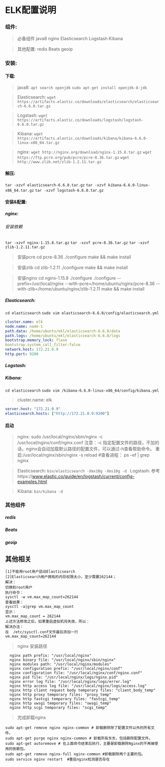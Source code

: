 # ELK配置说明

### 组件:
> 必备组件
java8
nginx
Elasticsearch
Logstash
Kibana

> 其他配置:
redis
Beats
geoip

### 安装:
#### 下载:
> java8:
`apt search openjdk`
`sudo apt-get install openjdk-8-jdk`

> Elasticsearch:
`wget https://artifacts.elastic.co/downloads/elasticsearch/elasticsearch-6.6.0.tar.gz`


> Logstash:
`wget https://artifacts.elastic.co/downloads/logstash/logstash-6.6.0.tar.gz`

> Kibana:
`wget https://artifacts.elastic.co/downloads/kibana/kibana-6.6.0-linux-x86_64.tar.gz`


> nginx:
`wget http://nginx.org/download/nginx-1.15.8.tar.gz`
`wget https://ftp.pcre.org/pub/pcre/pcre-8.36.tar.gz`
`wget http://www.zlib.net/zlib-1.2.11.tar.gz`


#### 解压:
`tar -xzvf elasticsearch-6.6.0.tar.gz`
`tar -xzvf kibana-6.6.0-linux-x86_64.tar.gz`
`tar -xzvf logstash-6.6.0.tar.gz`


#### 安装&配置:

##### nginx:
###### 安装依赖
`tar -xzvf nginx-1.15.8.tar.gz`
`tar -xzvf pcre-8.36.tar.gz`
`tar -xzvf zlib-1.2.11.tar.gz`
> 安装pcre
cd pcre-8.36
./configure 
make && make install

> 安装zlib
cd zlib-1.2.11
./configure 
make && make install

> 安装nginx
cd nginx-1.15.8
./configure ./configure --prefix=/usr/local/nginx --with-pcre=/home/ubuntu/nginx/pcre-8.36 --with-zlib=/home/ubuntu/nginx/zlib-1.2.11
make && make install



##### Elasticsearch:
`cd elasticsearch`
`sudo vim elasticsearch-6.6.0/config/elasticsearch.yml`
```yml
cluster.name: elk
node.name: node-1
path.data: /home/ubuntu/ekl/elasticsearch-6.6.0/data
path.logs: /home/ubuntu/ekl/elasticsearch-6.6.0/logs
bootstrap.memory_lock: flase
bootstrap.system_call_filter:false
network.host: 172.21.0.9
http.port: 9200

```


##### Logstash:


##### Kibana:
`cd elasticsearch`
`sudo vim /kibana-6.6.0-linux-x86_64/config/kibana.yml`
>cluster.name: elk
```yml
server.host: "172.21.0.9"
elasticsearch.hosts: ["http://172.21.0.9:9200"]
```



#### 启动
> nginx:
sudo /usr/local/nginx/sbin/nginx -c /usr/local/nginx/conf/nginx.conf
注意：-c 指定配置文件的路径，不加的话，nginx会自动加载默认路径的配置文件，可以通过-h查看帮助命令。
重启:/usr/local/nginx/sbin/nginx -s reload
#查看进程：
ps -ef | grep nginx

> Elasticsearch:
`bin/elasticsearch -Xmx10g -Xms10g -d
`
> Logstash:
> 参考https://www.elastic.co/guide/en/logstash/current/config-examples.html

> Kibana:
`bin/kibana -d`



### 其他组件
#####  redis
#####  Beats
#####  geoip

## 其他相关
```
[1]不能用root用户启动Elasticsearch
[2]Elasticsearch用户拥有的内存权限太小，至少需要262144；
解决：
切换到root用户
执行命令：
sysctl -w vm.max_map_count=262144
查看结果：
sysctl -a|grep vm.max_map_count
显示：
vm.max_map_count = 262144
上述方法修改之后，如果重启虚拟机将失效，所以：
解决办法：
在  /etc/sysctl.conf文件最后添加一行
vm.max_map_count=262144
```

> nginx 安装路径
```
  nginx path prefix: "/usr/local/nginx"
  nginx binary file: "/usr/local/nginx/sbin/nginx"
  nginx modules path: "/usr/local/nginx/modules"
  nginx configuration prefix: "/usr/local/nginx/conf"
  nginx configuration file: "/usr/local/nginx/conf/nginx.conf"
  nginx pid file: "/usr/local/nginx/logs/nginx.pid"
  nginx error log file: "/usr/local/nginx/logs/error.log"
  nginx http access log file: "/usr/local/nginx/logs/access.log"
  nginx http client request body temporary files: "client_body_temp"
  nginx http proxy temporary files: "proxy_temp"
  nginx http fastcgi temporary files: "fastcgi_temp"
  nginx http uwsgi temporary files: "uwsgi_temp"
  nginx http scgi temporary files: "scgi_temp"
```

> 完成卸载nginx
```
sudo apt-get remove nginx nginx-common # 卸载删除除了配置文件以外的所有文件。
sudo apt-get purge nginx nginx-common # 卸载所有东东，包括删除配置文件。
sudo apt-get autoremove # 在上面命令结束后执行，主要是卸载删除Nginx的不再被使用的依赖包。
sudo apt-get remove nginx-full nginx-common #卸载删除两个主要的包。
sudo service nginx restart  #重启nginx检测是否存在
```








